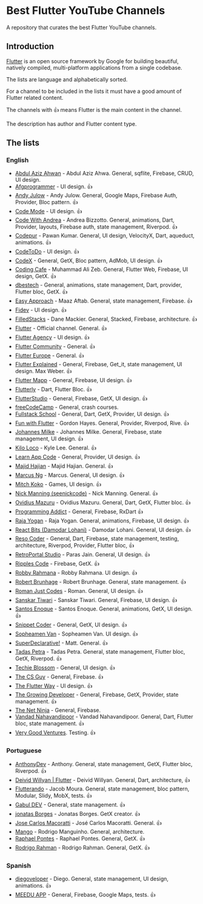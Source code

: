 # Best Flutter YouTube Channels

A repository that curates the best Flutter YouTube channels.

## Introduction

[Flutter](https://flutter.dev) is an open source framework by Google for building beautiful, natively compiled, multi-platform applications from a single codebase.

The lists are language and alphabetically sorted.

For a channel to be included in the lists it must have a good amount of Flutter related content.

The channels with :+1: means Flutter is the main content in the channel.

The description has author and Flutter content type.

## The lists

### English

- [Abdul Aziz Ahwan](https://www.youtube.com/channel/UCQUfwiydQHf0u4Gb6uT-hyA) - Abdul Aziz Ahwa. General, sqflite, Firebase, CRUD, UI design.
- [Afgprogrammer](https://www.youtube.com/channel/UCuXm84E6yWF0dIKmwvwc9sQ) - UI design. :+1:
- [Andy Julow](https://www.youtube.com/channel/UCSKeK_8IzsqwKQBJuIGJPaA) - Andy Julow. General, Google Maps, Firebase Auth, Provider, Bloc pattern. :+1:
- [Code Mode](https://www.youtube.com/channel/UCqw4roEkR8RW2vdCI50QQuw) - UI design. :+1:
- [Code With Andrea](https://www.youtube.com/channel/UCrTnsT4OYZ53l0QGKqLeD5Q) - Andrea Bizzotto. General, animations, Dart, Provider, layouts, Firebase auth, state management, Riverpod. :+1:
- [Codepur](https://www.youtube.com/channel/UCFTM1FGjZSkoSPDZgtbp7hA) - Pawan Kumar. General, UI design, VelocityX, Dart, aqueduct, animations. :+1:
- [CodeToDo](https://www.youtube.com/channel/UCWJ65l5tSDnCJTrFp185qeQ) - UI design. :+1:
- [CodeX](https://www.youtube.com/channel/UCQ00Ywz-ygK-yHzKluEsABA) - General, GetX, Bloc pattern, AdMob, UI design. :+1:
- [Coding Cafe](https://www.youtube.com/channel/UCIHBIPape0dWHKANkivrcJw) - Muhammad Ali Zeb. General, Flutter Web, Firebase, UI design, GetX. :+1:
- [dbestech](url) - General, animations, state management, Dart, provider, Flutter bloc, GetX. :+1:
- [Easy Approach](https://www.youtube.com/channel/UC4hWRtPpBaq72ERUuKsvO7g) - Maaz Aftab. General, state management, Firebase. :+1:
- [Fidev](https://www.youtube.com/channel/UCM8qsVZh9pLKL-7uD8nmb0A) - UI design. :+1:
- [FilledStacks](https://www.youtube.com/channel/UC2d0BYlqQCdF9lJfydl_02Q) - Dane Mackier. General, Stacked, Firebase, architecture. :+1:
- [Flutter](https://www.youtube.com/channel/UCwXdFgeE9KYzlDdR7TG9cMw) - Official channel. General. :+1:
- [Flutter Agency](https://www.youtube.com/channel/UCQp3j50Q3tdkZVwYt-eEz9A) - UI design. :+1:
- [Flutter Community](https://www.youtube.com/channel/UCNUzIz3TsiHSbgn_66kLIww) - General. :+1:
- [Flutter Europe](https://www.youtube.com/channel/UCOoJkGYV00nr3EpZOUeuN1Q) - General. :+1:
- [Flutter Explained](https://www.youtube.com/user/Lionranger) - General, Firebase, Get_it, state management, UI design. Max Weber. :+1:
- [Flutter Mapp](https://www.youtube.com/channel/UC8zOy50mo4UzGISwqMrRJEQ) - General, Firebase, UI design. :+1:
- [Flutterly](https://www.youtube.com/channel/UC5PYcSe3to4mtm3SPCUmjvw) - Dart, Flutter Bloc. :+1:
- [FlutterStudio](https://www.youtube.com/channel/UC9Zn0mKKK1Ei3Hh8QN_9zcw) - General, Firebase, GetX, UI design. :+1:
- [freeCodeCamp](https://www.youtube.com/channel/UC8butISFwT-Wl7EV0hUK0BQ) - General, crash courses.
- [Fullstack School](https://www.youtube.com/channel/UCWiC79M4FJ-Ylvk7lkk3n5A) - General, Dart, GetX, Provider, UI design. :+1:
- [Fun with Flutter](https://www.youtube.com/channel/UCU8Mj6LLoNBXqqeoOD64tFg) - Gordon Hayes. General, Provider, Riverpod, Rive. :+1:
- [Johannes Milke](https://www.youtube.com/channel/UC0FD2apauvegCcsvqIBceLA) - Johannes Milke. General, Firebase, state management, UI design. :+1:
- [Kilo Loco](https://www.youtube.com/channel/UCv75sKQFFIenWHrprnrR9aA) - Kyle Lee. General. :+1:
- [Learn App Code](https://www.youtube.com/channel/UChMjpXwPFzK6x82qz-R_TEQ) - General, Provider, UI design. :+1:
- [Majid Hajian](https://www.youtube.com/user/mhadaily) - Majid Hajian. General. :+1:
- [Marcus Ng](https://www.youtube.com/channel/UC6Dy0rQ6zDnQuHQ1EeErGUA) - Marcus. General, UI design. :+1:
- [Mitch Koko](https://www.youtube.com/channel/UCVj9dwfXRmwyYmiWnk-qCCQ) - Games, UI design. :+1:
- [Nick Manning (seenickcode)](https://www.youtube.com/channel/UCRCpzcQz-t2ueVihCIx5jDg) - Nick Manning. General. :+1:
- [Ovidius Mazuru](https://www.youtube.com/channel/UCJW25d8mW8ciz0DQC-5XNsQ) - Ovidius Mazuru. General, Dart, GetX, Flutter bloc. :+1:
- [Programming Addict](https://www.youtube.com/channel/UCy4TEe4CGipnHotkBztYvng) - General, Firebase, RxDart :+1:
- [Raja Yogan](https://www.youtube.com/channel/UCjBxAm226XZvgrkO-JyjJgQ) - Raja Yogan. General, animations, Firebase, UI design. :+1:
- [React Bits (Damodar Lohani)](https://www.youtube.com/channel/UCcG2wiL2veARLHpq-I-wZGA) - Damodar Lohani. General, UI design. :+1:
- [Reso Coder](https://www.youtube.com/channel/UCSIvrn68cUk8CS8MbtBmBkA) - General, Dart, Firebase, state management, testing, architecture, Riverpod, Provider, Flutter bloc, :+1:
- [RetroPortal Studio](https://www.youtube.com/channel/UCW2ATgwtNrsBrE-piE2TIrA) - Paras Jain. General, UI design. :+1:
- [Ripples Code](https://www.youtube.com/channel/UCF7RTcfO02xQ94cWH6C35bg) - Firebase, GetX. :+1:
- [Robby Rahmana](https://www.youtube.com/user/robbyrahmana) - Robby Rahmana. UI design. :+1:
- [Robert Brunhage](https://www.youtube.com/user/MrShadowFate) - Robert Brunhage. General, state management. :+1:
- [Roman Just Codes](https://www.youtube.com/channel/UCKsp3r1ERjCpKJtD2n5WtPg) - Roman. General, UI design. :+1:
- [Sanskar Tiwari](https://www.youtube.com/channel/UCsPdgUIoOBTBI1UmulW1pdw) - Sanskar Tiwari. General, Firebase, UI design. :+1:
- [Santos Enoque](https://www.youtube.com/channel/UCRl79zOEtiLCglAFZJJzEZQ) - Santos Enoque. General, animations, GetX, UI design. :+1:
- [Snippet Coder](https://www.youtube.com/channel/UCQ5EaVUK-cZxQL2AdOCG6Pg) - General, GetX, UI design. :+1:
- [Sopheamen Van](https://www.youtube.com/channel/UCUwKif7EmAe5aS7IjsUMlCw) - Sopheamen Van. UI design. :+1:
- [SuperDeclarative!](https://www.youtube.com/channel/UCw2IfXRCHaYryORhBICp8QA) - Matt. General. :+1:
- [Tadas Petra](https://www.youtube.com/channel/UCNaJHBXsvbfkItVMNmzmTPQ) - Tadas Petra. General, state management, Flutter bloc, GetX, Riverpod. :+1:
- [Techie Blossom](https://www.youtube.com/channel/UC3wqIkiaOUpO6EjJoCwH6_Q) - General, UI design. :+1:
- [The CS Guy](https://www.youtube.com/channel/UCFi0LVUvZG8V9g7npfMGaaw) - General, Firebase. :+1:
- [The Flutter Way](https://www.youtube.com/channel/UCJm7i4g4z7ZGcJA_HKHLCVw) - UI design. :+1:
- [The Growing Developer](https://www.youtube.com/channel/UCDop5l09jz_ExPaQwGL-RrQ) - General, Firebase, GetX, Provider, state management. :+1:
- [The Net Ninja](https://www.youtube.com/channel/UCW5YeuERMmlnqo4oq8vwUpg) - General, Firebase.
- [Vandad Nahavandipoor](https://www.youtube.com/user/VandadNP) - Vandad Nahavandipoor. General, Dart, Flutter bloc, state management. :+1:
- [Very Good Ventures](https://www.youtube.com/channel/UCMEL3IZanJyEmU9ycwnAGNA). Testing. :+1:

### Portuguese

- [AnthonyDev](https://www.youtube.com/channel/UCRfQziviZPt-YPG-Z3Bgx3g) - Anthony. General, state management, GetX, Flutter bloc, Riverpod. :+1:
- [Deivid Willyan | Flutter](https://www.youtube.com/channel/UCMrbEhuGzf3NcD79gQGnIZw) - Deivid Willyan. General, Dart, architecture, :+1:
- [Flutterando](https://www.youtube.com/user/jacobaraujo7) - Jacob Moura. General, state management, bloc pattern, Modular, Slidy, MobX, tests. :+1:
- [Gabul DEV](https://www.youtube.com/user/ga22doidao) - General, state management. :+1:
- [jonatas Borges](https://www.youtube.com/user/alefghfb) - Jonatas Borges. GetX creator. :+1:
- [Jose Carlos Macoratti](https://www.youtube.com/channel/UCoqYHkQy8q5nEMv1gkcZgSw) - José Carlos Macoratti. General. :+1:
- [Mango](https://www.youtube.com/channel/UCabelTt5YHot17aKb19VRNA) - Rodrigo Manguinho. General, architecture.
- [Raphael Pontes](https://www.youtube.com/user/TheRaphaelKennedy) - Raphael Pontes. General, GetX. :+1:
- [Rodrigo Rahman](https://www.youtube.com/channel/UC5hvPObwya8kzWWB-wmVlXg) - Rodrigo Rahman. General, GetX. :+1:

### Spanish

- [diegoveloper](https://www.youtube.com/user/diegoveloper) - Diego. General, state management, UI design, animations. :+1:
- [MEEDU APP](https://www.youtube.com/channel/UCHOBzaZBxsuWARwfmeIgvdQ) - General, Firebase, Google Maps, tests. :+1:
